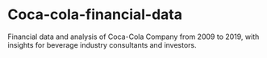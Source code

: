 # Coca-cola-financial-data
Financial data and analysis of Coca-Cola Company from 2009 to 2019, with insights for beverage industry consultants and investors.
